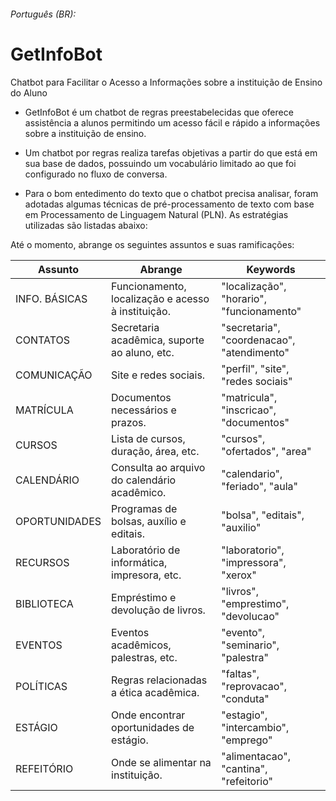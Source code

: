 ###### Português (BR):
# GetInfoBot
Chatbot para Facilitar o Acesso a Informações sobre a instituição de Ensino do Aluno

- GetInfoBot é um chatbot de regras preestabelecidas que oferece assistência a alunos permitindo um acesso fácil e rápido a informações sobre a instituição de ensino.

- Um chatbot por regras realiza tarefas objetivas a partir do que está em sua base de dados, possuindo um vocabulário limitado ao que foi configurado no fluxo de conversa.



- Para o bom entedimento do texto que o chatbot precisa analisar, foram adotadas algumas técnicas de pré-processamento de texto com base em Processamento de Linguagem Natural (PLN). As estratégias utilizadas são listadas abaixo:

Até o momento, abrange os seguintes assuntos e suas ramificações:

| Assunto           | Abrange                                                 | Keywords                                              |
|-------------------|---------------------------------------------------------|-------------------------------------------------------|
| INFO. BÁSICAS     | Funcionamento, localização e acesso à instituição.      | "localização", "horario", "funcionamento"             |
| CONTATOS          | Secretaria acadêmica, suporte ao aluno, etc.            | "secretaria", "coordenacao", "atendimento"            |
| COMUNICAÇÃO       | Site e redes sociais.                                   | "perfil", "site", "redes sociais"                     |
| MATRÍCULA         | Documentos necessários e prazos.                        | "matricula", "inscricao", "documentos"                |
| CURSOS            | Lista de cursos, duração, área, etc.                    | "cursos", "ofertados", "area"                         |
| CALENDÁRIO        | Consulta ao arquivo do calendário acadêmico.            | "calendario", "feriado", "aula"                       |
| OPORTUNIDADES     | Programas de bolsas, auxílio e editais.                 | "bolsa", "editais", "auxilio"                         |
| RECURSOS          | Laboratório de informática, impresora, etc.             | "laboratorio", "impressora", "xerox"                  |
| BIBLIOTECA        | Empréstimo e devolução de livros.                       | "livros", "emprestimo", "devolucao"                   |
| EVENTOS           | Eventos acadêmicos, palestras, etc.                     | "evento", "seminario", "palestra"                     |
| POLÍTICAS         | Regras relacionadas a ética acadêmica.                  | "faltas", "reprovacao", "conduta"                     |
| ESTÁGIO           | Onde encontrar oportunidades de estágio.                | "estagio", "intercambio", "emprego"                   |
| REFEITÓRIO        | Onde se alimentar na instituição.                       | "alimentacao", "cantina", "refeitorio"                |





